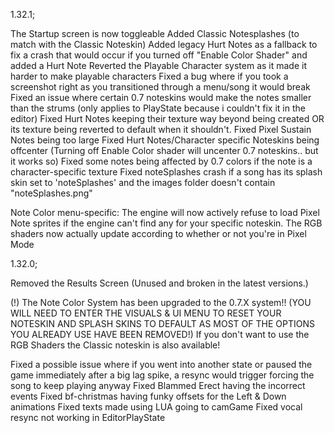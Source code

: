 1.32.1;

The Startup screen is now toggleable
Added Classic Notesplashes (to match with the Classic Noteskin)
Added legacy Hurt Notes as a fallback to fix a crash that would occur if you turned off "Enable Color Shader" and added a Hurt Note
Reverted the Playable Character system as it made it harder to make playable characters
Fixed a bug where if you took a screenshot right as you transitioned through a menu/song it would break
Fixed an issue where certain 0.7 noteskins would make the notes smaller than the strums (only applies to PlayState because i couldn't fix it in the editor)
Fixed Hurt Notes keeping their texture way beyond being created OR its texture being reverted to default when it shouldn't.
Fixed Pixel Sustain Notes being too large
Fixed Hurt Notes/Character specific Noteskins being offcenter (Turning off Enable Color shader will uncenter 0.7 noteskins.. but it works so)
Fixed some notes being affected by 0.7 colors if the note is a character-specific texture
Fixed noteSplashes crash if a song has its splash skin set to 'noteSplashes' and the images folder doesn't contain "noteSplashes.png"

Note Color menu-specific:
The engine will now actively refuse to load Pixel Note sprites if the engine can't find any for your specific noteskin.
The RGB shaders now actually update according to whether or not you're in Pixel Mode

1.32.0;

Removed the Results Screen (Unused and broken in the latest versions.)

(!) The Note Color System has been upgraded to the 0.7.X system!! (YOU WILL NEED TO ENTER THE VISUALS & UI MENU TO RESET YOUR NOTESKIN AND SPLASH SKINS TO DEFAULT AS MOST OF THE OPTIONS YOU ALREADY USE HAVE BEEN REMOVED!) If you don't want to use the RGB Shaders the Classic noteskin is also available!

Fixed a possible issue where if you went into another state or paused the game immediately after a big lag spike, a resync would trigger forcing the song to keep playing anyway
Fixed Blammed Erect having the incorrect events
Fixed bf-christmas having funky offsets for the Left & Down animations
Fixed texts made using LUA going to camGame
Fixed vocal resync not working in EditorPlayState